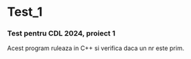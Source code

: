 # Test_1
### Test pentru CDL 2024, proiect 1

Acest program ruleaza in C++ si verifica daca un nr este prim.
